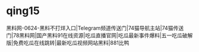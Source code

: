 # qing15
黑料网-0624-黑料不打烊入口|Telegram频道传送门|74猫导航主站|74猫传送门|78黑料网|国产黑料91在线资源|吃瓜直播官网|吃瓜最新事件爆料|五一吃瓜破解版|免费吃瓜在线跳转|最新吃瓜视频网站黑料|881比鸭
